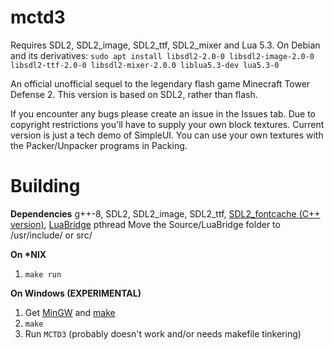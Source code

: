 # mctd3
Requires SDL2, SDL2_image, SDL2_ttf, SDL2_mixer and Lua 5.3.
On Debian and its derivatives:
  `sudo apt install libsdl2-2.0-0 libsdl2-image-2.0-0 libsdl2-ttf-2.0-0 libsdl2-mixer-2.0.0 liblua5.3-dev lua5.3-0`

An official unofficial sequel to the legendary flash game Minecraft Tower Defense 2. This version is based on SDL2, rather than flash.

If you encounter any bugs please create an issue in the Issues tab.
Due to copyright restrictions you'll have to supply your own block textures. Current version is just a tech demo of SimpleUI.
You can use your own textures with the Packer/Unpacker programs in Packing. 

# Building

**Dependencies**
g++-8, SDL2, SDL2_image, SDL2_ttf, [SDL2_fontcache \(C++ version\)](https://github.com/deltanedas/SDL_fontcache/), [LuaBridge](https://github.com/vinniefalco/LuaBridge) pthread
Move the Source/LuaBridge folder to /usr/include/ or src/

**On \*NIX**
1. `make run`

**On Windows (EXPERIMENTAL)**
1. Get [MinGW](https://mingw-w64.org/) and [make](http://gnuwin32.sourceforge.net/packages/make.htm)
2. `make`
3. Run `MCTD3`
(probably doesn't work and/or needs makefile tinkering)
